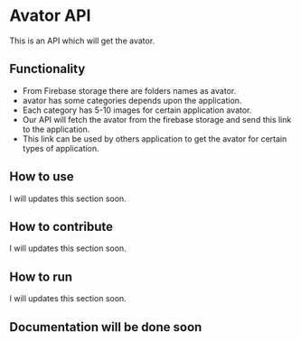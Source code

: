 # Avator API
This is an API which will get the avator.

## Functionality
- From Firebase storage there are folders names as avator.
- avator has some categories depends upon the application.
- Each category has 5-10 images for certain application avator.
- Our API will fetch the avator from the firebase storage and send this link to the application.
- This link can be used by others application to get the avator for certain types of application.

## How to use
I will updates this section soon.

## How to contribute
I will updates this section soon.

## How to run
I will updates this section soon.

## Documentation will be done soon

